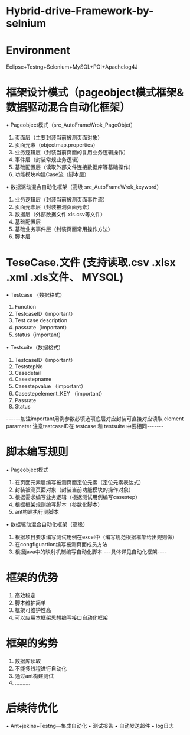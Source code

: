# Hybrid-drive-Framework-by-selnium
# Environment
Eclipse+Testng+Selenium+MySQL+POI+Apachelog4J
# 框架设计模式（pageobject模式框架& 数据驱动混合自动化框架）
•	Pageobject模式（src_AutoFrameWrok_PageObjet）
1.	页面层（主要封装当前被测页面对象）
2.	页面元素（objectmap.properties）
3.	业务逻辑层（封装当前页面的复用业务逻辑操作）
4.	事件层（封装常规业务逻辑）
5.	基础配置层（读取外部文件连接数据库等基础操作）
6.	功能模块构建Case流（脚本层）

•	数据驱动混合自动化框架（高级 src_AutoFrameWrok_keyword）
1.	业务逻辑层（封装当前被测页面事件流）
2.	页面元素层（封装被测页面元素）
3.	数据层（外部数据文件 xls.csv等文件）
4.	基础配置层
5.	基础业务事件层（封装页面常用操作方法）
6.	脚本层
# TeseCase.文件 (支持读取.csv  .xlsx .xml .xls文件、 MYSQL)  
• Testcase （数据格式）
1.	Function
2.	TestcaseID（important）
3.	Test case description
4.	passrate（important）
5.	status（important）


• Testsuite（数据格式）
1.	TestcaseID（important）
2.	TeststepNo	
3.	Casedetail	
4.	Casestepname	
5.	Casestepvalue	（important）
6.	Casestepelement_KEY	（important）
7.	Passrate	
8.	Status

------加注important用例参数必填选项底层对应封装可直接对应读取 element parameter  注意testcaseID在 testcase 和 testsuite 中要相同-------
# 脚本编写规则
•	Pageobject模式
1.	在页面元素层编写被测页面定位元素（定位元素表达式）
2.	封装被测页面对象（封装当前功能模块的操作对象）
3.	根据需求编写业务逻辑（根据测试用例编写casestep）
4.	根据框架规则编写脚本（参数化脚本）
5.	ant构建执行测脚本

•	数据驱动混合自动化框架（高级）
1.	根据项目要求编写测试用例在excel中（编写规范根据框架给出规则做）
2.	在congfiguartion编写被测页面成员方法
3.	根据java中的映射机制编写自动化脚本
---具体详见自动化框架----
# 框架的优势
1.	高效稳定
2.	脚本维护简单
3.	框架可维护性高
4.	可以应用本框架思想编写接口自动化框架
# 框架的劣势
1.	数据库读取
2.	不能多线程进行自动化
3.	通过ant构建测试
4.	……….
# 后续待优化
•	Ant+jekins+Testng—集成自动化
•	测试报告
•	自动发送邮件
•	log日志
